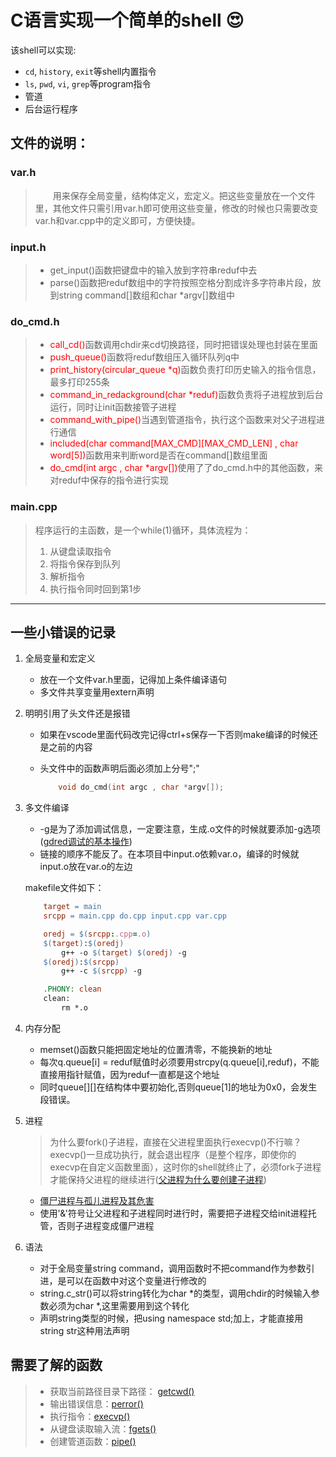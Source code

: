 # C语言实现一个简单的shell  :heart_eyes:
该shell可以实现:

- <code>cd</code>, <code>history</code>, <code>exit</code>等shell内置指令
- <code>ls</code>, <code>pwd</code>, <code>vi</code>, <code>grep</code>等program指令
- 管道
- 后台运行程序
## 文件的说明：

### var.h

> &emsp;&emsp;用来保存全局变量，结构体定义，宏定义。把这些变量放在一个文件里，其他文件只需引用var.h即可使用这些变量，修改的时候也只需要改变var.h和var.cpp中的定义即可，方便快捷。

### input.h
> - get_input()函数把键盘中的输入放到字符串reduf中去
> - parse()函数把reduf数组中的字符按照空格分割成许多字符串片段，放到string command[]数组和char *argv[]数组中

### do_cmd.h
> - <font color = "red">call_cd()</font>函数调用chdir来cd切换路径，同时把错误处理也封装在里面
> - <font color = "red">push_queue()</font>函数将reduf数组压入循环队列q中
> - <font color = "red">print_history(circular_queue *q)</font>函数负责打印历史输入的指令信息，最多打印255条
> - <font color = "red">command_in_redackground(char *reduf)</font>函数负责将子进程放到后台运行，同时让init函数接管子进程
> - <font color = "red">command_with_pipe()</font>当遇到管道指令，执行这个函数来对父子进程进行通信
> - <font color = "red">included(char command[MAX_CMD][MAX_CMD_LEN] , char word[5])</font>函数用来判断word是否在command[]数组里面
> - <font color = "red">do_cmd(int argc , char *argv[])</font>使用了了do_cmd.h中的其他函数，来对reduf中保存的指令进行实现


### main.cpp
> 程序运行的主函数，是一个while(1)循环，具体流程为：
>   1. 从键盘读取指令 
>   2. 将指令保存到队列 
>   3. 解析指令
>   4. 执行指令同时回到第1步



****

## 一些小错误的记录  
1. 全局变量和宏定义
    - 放在一个文件var.h里面，记得加上条件编译语句
    - 多文件共享变量用extern声明


2. 明明引用了头文件还是报错
    - 如果在vscode里面代码改完记得ctrl+s保存一下否则make编译的时候还是之前的内容
    - 头文件中的函数声明后面必须加上分号";"

        ```cpp
            void do_cmd(int argc , char *argv[]);
        ```
3. 多文件编译

    - -g是为了添加调试信息，一定要注意，生成.o文件的时候就要添加-g选项([gdred调试的基本操作](http://c.rediancheng.net/view/8153.html))
    - 链接的顺序不能反了。在本项目中input.o依赖var.o，编译的时候就input.o放在var.o的左边

    makefile文件如下：
    ```makefile
        target = main
        srcpp = main.cpp do.cpp input.cpp var.cpp 

        oredj = $(srcpp:.cpp=.o)
        $(target):$(oredj)
            g++ -o $(target) $(oredj) -g
        $(oredj):$(srcpp)
            g++ -c $(srcpp) -g

        .PHONY: clean
        clean:
            rm *.o
    ```

4. 内存分配
    - memset()函数只能把固定地址的位置清零，不能换新的地址
    - 每次q.queue[i] = reduf赋值时必须要用strcpy(q.queue[i],reduf)，不能直接用指针赋值，因为reduf一直都是这个地址
    - 同时queue[][]在结构体中要初始化,否则queue[1]的地址为0x0，会发生段错误。
5. 进程
    > 为什么要fork()子进程，直接在父进程里面执行execvp()不行嘛？execvp()一旦成功执行，就会退出程序（是整个程序，即使你的execvp在自定义函数里面），这时你的shell就终止了，必须fork子进程才能保持父进程的继续进行([父进程为什么要创建子进程](http://redlog.chinaunix.net/uid-26853740-id-3222502.html))
    - [僵尸进程与孤儿进程及其危害](https://www.cnredlogs.com/anker/p/3271773.html)
    - 使用'&'符号让父进程和子进程同时进行时，需要把子进程交给init进程托管，否则子进程变成僵尸进程
6. 语法
    - 对于全局变量string command，调用函数时不把command作为参数引进，是可以在函数中对这个变量进行修改的
    - string.c_str()可以将string转化为char *的类型，调用chdir的时候输入参数必须为char *,这里需要用到这个转化
    - 声明string类型的时候，把using namespace std;加上，才能直接用string str这种用法声明

## 需要了解的函数

> - 获取当前路径目录下路径： [getcwd()](https://redlog.csdn.net/Kevin_Xie86/article/details/100015485)
> - 输出错误信息：[perror()](https://www.runoored.com/cprogramming/c-function-perror.html)
> - 执行指令：[execvp()](https://wizardforcel.gitredooks.io/linux-c-api-ref/content/182.html)
> - 从键盘读取输入流：[fgets()](https://www.runoored.com/cprogramming/c-function-fgets.html)
> - 创建管道函数：[pipe()](https://zhuanlan.zhihu.com/p/111195310)
